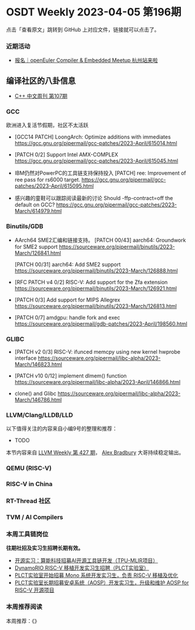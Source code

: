 # OSDT Weekly 2023-04-05 第196期

点击「查看原文」跳转到 GitHub 上对应文件，链接就可以点击了。

### 近期活动

- [报名｜openEuler Compiler & Embedded Meetup 杭州站来啦](https://mp.weixin.qq.com/s/jogQpUethbqFOZGcopjDHQ)

## 编译社区的八卦信息

- [C++ 中文周刊 第107期](https://mp.weixin.qq.com/s/rs0_uu2qvL5TWS9_mxfNnQ)

### GCC

欧洲进入复活节假期，社区不太活跃

- [GCC14 PATCH] LoongArch: Optimize additions with immediates
  https://gcc.gnu.org/pipermail/gcc-patches/2023-April/615014.html

- [PATCH 0/2] Support Intel AMX-COMPLEX
  https://gcc.gnu.org/pipermail/gcc-patches/2023-April/615045.html

- IBM仍然对PowerPC的工具链支持保持投入
   [PATCH] ree: Improvement of ree pass for rs6000 target.
   https://gcc.gnu.org/pipermail/gcc-patches/2023-April/615095.html

-  感兴趣的童鞋可以跟踪阅读最新的讨论
   Should -ffp-contract=off the default on GCC?
   https://gcc.gnu.org/pipermail/gcc-patches/2023-March/614979.html

### Binutils/GDB

- AArch64 SME2汇编和链接支持。
  [PATCH 00/43] aarch64: Groundwork for SME2 support
  https://sourceware.org/pipermail/binutils/2023-March/126841.html

  [PATCH 00/31] aarch64: Add SME2 support
  https://sourceware.org/pipermail/binutils/2023-March/126888.html

- [RFC PATCH v4 0/2] RISC-V: Add support for the Zfa extension
  https://sourceware.org/pipermail/binutils/2023-March/126921.html

- [PATCH 0/3] Add support for MIPS Allegrex
  https://sourceware.org/pipermail/binutils/2023-March/126813.html

- [PATCH 0/7] amdgpu: handle fork and exec
  https://sourceware.org/pipermail/gdb-patches/2023-April/198560.html

### GLIBC

- [PATCH v2 0/3] RISC-V: ifunced memcpy using new kernel hwprobe interface
  https://sourceware.org/pipermail/libc-alpha/2023-March/146823.html

- [PATCH v10 0/12] implement dlmem() function
  https://sourceware.org/pipermail/libc-alpha/2023-April/146866.html

- clone() and Glibc
   https://sourceware.org/pipermail/libc-alpha/2023-March/146786.html

### LLVM/Clang/LLDB/LLD


以下值得关注的内容来自小编9号的整理和推荐：

- TODO

本节内容来自 [LLVM Weekly 第 427 期](http://llvmweekly.org/issue/427)，
[Alex Bradbury](https://www.linkedin.com/in/alex-bradbury/) 大哥持续稳定输出。

### QEMU (RISC-V)

### RISC-V in China

### RT-Thread 社区

### TVM / AI Compilers

### 本周工具链岗位

**往期社招及实习生招聘长期有效。**

- [开源实习：算能科技招募AI开源工具链开发（TPU-MLIR项目）](https://mp.weixin.qq.com/s/IBJh0ip4k11PzIMZecsWSw)
- [DynamoRIO RISC-V 移植开发实习生招聘（PLCT实验室）](https://mp.weixin.qq.com/s/J_5TjT6DOqeOXJXQI5VQxw)
- [PLCT实验室开始招募 Mono 系统开发实习生，负责 RISC-V 移植及优化](https://mp.weixin.qq.com/s/whEW7Hay1jIP1tBzIPay1A)
- [PLCT实验室长期招募安卓系统（AOSP）开发实习生，升级和维护 AOSP for RISC-V 开源项目](https://mp.weixin.qq.com/s/dJP2cEB1nex2inR5c-cJog)


### 本周推荐阅读

本周推荐：《》
